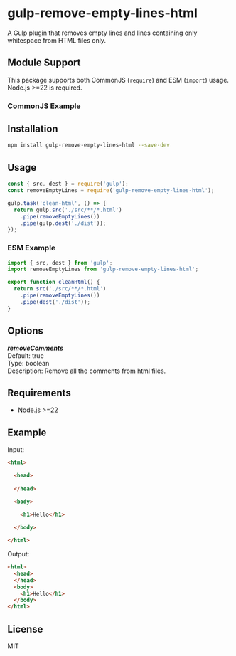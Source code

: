 # gulp-remove-empty-lines-html

A Gulp plugin that removes empty lines and lines containing only whitespace from HTML files only.

## Module Support

This package supports both CommonJS (`require`) and ESM (`import`) usage. Node.js >=22 is required.

### CommonJS Example

## Installation

```bash
npm install gulp-remove-empty-lines-html --save-dev
```

## Usage

```javascript
const { src, dest } = require('gulp');
const removeEmptyLines = require('gulp-remove-empty-lines-html');

gulp.task('clean-html', () => {
  return gulp.src('./src/**/*.html')
    .pipe(removeEmptyLines())
    .pipe(gulp.dest('./dist'));
});
```

### ESM Example

```javascript
import { src, dest } from 'gulp';
import removeEmptyLines from 'gulp-remove-empty-lines-html';

export function cleanHtml() {
  return src('./src/**/*.html')
    .pipe(removeEmptyLines())
    .pipe(dest('./dist'));
}
```

## Options

***removeComments***  
Default: true   
Type: boolean  
Description: Remove all the comments from html files.    

## Requirements

- Node.js >=22

## Example

Input:
```html
<html>

  <head>
    
  </head>

  <body>
    
    <h1>Hello</h1>

  </body>

</html>
```

Output:
```html
<html>
  <head>
  </head>
  <body>
    <h1>Hello</h1>
  </body>
</html>
```

## License

MIT